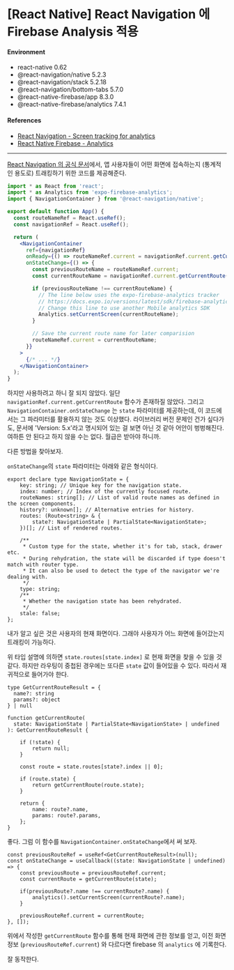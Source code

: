 # [React Native] React Navigation 에 Firebase Analysis 적용

#### Environment

- react-native 0.62
- @react-navigation/native 5.2.3
- @react-navigation/stack 5.2.18
- @react-navigation/bottom-tabs 5.7.0
- @react-native-firebase/app 8.3.0
- @react-native-firebase/analytics 7.4.1

#### References

- [React Navigation - Screen tracking for analytics][react-navigation-doc]
- [React Native Firebase - Analytics](https://rnfirebase.io/analytics/usage)

---

[React Navigation 의 공식 문서][react-navigation-doc]에서, 앱 사용자들이 어떤 화면에 접속하는지 (통계적인 용도로) 트래킹하기 위한 코드를 제공해준다.

```jsx
import * as React from 'react';
import * as Analytics from 'expo-firebase-analytics';
import { NavigationContainer } from '@react-navigation/native';

export default function App() {
  const routeNameRef = React.useRef();
  const navigationRef = React.useRef();

  return (
    <NavigationContainer
      ref={navigationRef}
      onReady={() => routeNameRef.current = navigationRef.current.getCurrentRoute().name}
      onStateChange={() => {
        const previousRouteName = routeNameRef.current;
        const currentRouteName = navigationRef.current.getCurrentRoute().name

        if (previousRouteName !== currentRouteName) {
          // The line below uses the expo-firebase-analytics tracker
          // https://docs.expo.io/versions/latest/sdk/firebase-analytics/
          // Change this line to use another Mobile analytics SDK
          Analytics.setCurrentScreen(currentRouteName);
        }

        // Save the current route name for later comparision
        routeNameRef.current = currentRouteName;
      }}
    >
      {/* ... */}
    </NavigationContainer>
  );
}
```

하지만 사용하려고 하니 잘 되지 않았다. 일단 `navigationRef.current.getCurrentRoute` 함수가 존재하질 않았다. 그리고 `NavigationContainer.onStateChange` 는 `state` 파라미터를 제공하는데, 이 코드에서는 그 파라미터를 활용하지 않는 것도 이상했다. 라이브러리 버전 문제인 건가 싶다가도, 문서에 'Version: 5.x'라고 명시되어 있는 걸 보면 아닌 것 같아 어안이 벙벙해진다. 여하튼 안 된다고 하지 않을 수는 없다. 월급은 받아야 하니까.

다른 방법을 찾아보자.

`onStateChange`의 `state` 파라미터는 아래와 같은 형식이다.

```tsx
export declare type NavigationState = {
    key: string; // Unique key for the navigation state.
    index: number; // Index of the currently focused route.
    routeNames: string[]; // List of valid route names as defined in the screen components.
    history?: unknown[]; // Alternative entries for history.
    routes: (Route<string> & {
        state?: NavigationState | PartialState<NavigationState>;
    })[]; // List of rendered routes.

    /**
     * Custom type for the state, whether it's for tab, stack, drawer etc.
     * During rehydration, the state will be discarded if type doesn't match with router type.
     * It can also be used to detect the type of the navigator we're dealing with.
     */
    type: string;
    /**
     * Whether the navigation state has been rehydrated.
     */
    stale: false;
};
```

내가 알고 싶은 것은 사용자의 현재 화면이다. 그래야 사용자가 어느 화면에 들어갔는지 트래킹이 가능하다.

위 타입 설명에 의하면 `state.routes[state.index]` 로 현재 화면을 찾을 수 있을 것 같다. 하지만 라우팅이 중첩된 경우에는 또다른 `state` 값이 들어있을 수 있다. 따라서 재귀적으로 들어가야 한다.

```tsx
type GetCurrentRouteResult = {
  name?: string
  params?: object
} | null

function getCurrentRoute(
  state: NavigationState | PartialState<NavigationState> | undefined
): GetCurrentRouteResult {

    if (!state) {
        return null; 
    }

    const route = state.routes[state?.index || 0];

    if (route.state) {
        return getCurrentRoute(route.state);
    }

    return {
        name: route?.name,
        params: route?.params,
    };
}
```

좋다. 그럼 이 함수를 `NavigationContainer.onStateChange`에서 써 보자. 

```tsx
const previousRouteRef = useRef<GetCurrentRouteResult>(null);
const onStateChange = useCallback((state: NavigationState | undefined) => {
    const previousRoute = previousRouteRef.current;
    const currentRoute = getCurrentRoute(state);

    if(previousRoute?.name !== currentRoute?.name) {
        analytics().setCurrentScreen(currentRoute?.name);
    }

    previousRouteRef.current = currentRoute;
}, []);
```

위에서 작성한 `getCurrentRoute` 함수를 통해 현재 화면에 관한 정보를 얻고, 이전 화면 정보 (`previousRouteRef.current`) 와 다르다면 firebase 의 `analytics` 에 기록한다.

잘 동작한다.

[react-navigation-doc]: https://reactnavigation.org/docs/screen-tracking/
